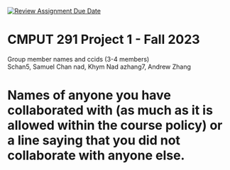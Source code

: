 [![Review Assignment Due Date](https://classroom.github.com/assets/deadline-readme-button-24ddc0f5d75046c5622901739e7c5dd533143b0c8e959d652212380cedb1ea36.svg)](https://classroom.github.com/a/1ysbDgXa)
# CMPUT 291 Project 1 - Fall 2023  
Group member names and ccids (3-4 members)  
  Schan5, Samuel Chan
  nad, Khym Nad 
  azhang7, Andrew Zhang  

# Names of anyone you have collaborated with (as much as it is allowed within the course policy) or a line saying that you did not collaborate with anyone else.  
